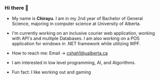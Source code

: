 ### Hi there 👋
- My name is **Chirayu**. I am in my 2nd year of Bachelor of General Science, majoring in computer science at University of Alberta.

- I'm currently working on an inclusive courier web application, working with API's and multiple Databases. I am also working on a POS application for windows in .NET framework while utilizing WPF. 

- How to reach me: Email -> cshah1@ualberta.ca

- I am interested in low level programming, AI, and Algorithms.

- Fun fact: I like working out and gaming
<!--
**c-shah-1/c-shah-1** is a ✨ _special_ ✨ repository because its `README.md` (this file) appears on your GitHub profile.

Here are some ideas to get you started:

- 🔭 I’m currently working on ...
- 🌱 I’m currently learning ...
- 👯 I’m looking to collaborate on ...
- 🤔 I’m looking for help with ...
- 💬 Ask me about ...
- 📫 How to reach me: ...
- 😄 Pronouns: ...
- ⚡ Fun fact: ...
-->
